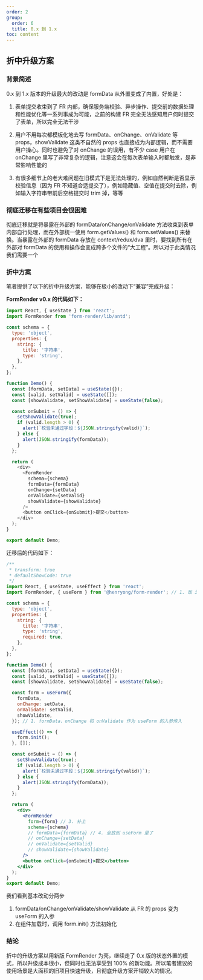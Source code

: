 ```yaml
---
order: 2
group:
  order: 6
  title: 0.x 到 1.x
toc: content
---
```


## 折中升级方案

### 背景简述

0.x 到 1.x 版本的升级最大的改动是 formData 从外置变成了内置，好处是：

1. 表单提交收束到了 FR 内部，确保服务端校验、异步操作、提交前的数据处理和性能优化等一系列事成为可能，之前的构建 FR 完全无法感知用户何时提交了表单，所以完全无法干涉

2. 用户不用每次都模板化地去写 formData、onChange、onValidate 等 props，showValidate 这类不自然的 props 也直接成为内部逻辑，而不需要用户操心。同时也避免了对 onChange 的误用，有不少 case 用户在 onChange 里写了非常复杂的逻辑，注意这会在每次表单输入时都触发，是非常影响性能的

3. 有很多细节上的老大难问题在旧模式下是无法处理的，例如自然判断是否显示校验信息（因为 FR 不知道合适提交了），例如隐藏值、空值在提交时去除，例如输入字符串带前后空格提交时 trim 掉，等等

### 彻底迁移在有些项目会很困难

彻底迁移就是将暴露在外部的 formData/onChange/onValidate 方法收束到表单内部自行处理，而在外部统一使用 form.getValues() 和 form.setValues() 来替换。当暴露在外部的 formData 存放在 context/redux/dva 里时，要找到所有在外部对 formData 的使用和操作会变成跨多个文件的“大工程”。所以对于此类情况我们需要一个

### 折中方案

笔者提供了以下的折中升级方案，能够在极小的改动下“兼容”完成升级：

**FormRender v0.x 的代码如下：**

```js
import React, { useState } from 'react';
import FormRender from 'form-render/lib/antd';

const schema = {
  type: 'object',
  properties: {
    string: {
      title: '字符串',
      type: 'string',
    },
  },
};

function Demo() {
  const [formData, setData] = useState({});
  const [valid, setValid] = useState([]);
  const [showValidate, setShowValidate] = useState(false);

  const onSubmit = () => {
    setShowValidate(true);
    if (valid.length > 0) {
      alert(`校验未通过字段：${JSON.stringify(valid)}`);
    } else {
      alert(JSON.stringify(formData));
    }
  };

  return (
    <div>
      <FormRender
        schema={schema}
        formData={formData}
        onChange={setData}
        onValidate={setValid}
        showValidate={showValidate}
      />
      <button onClick={onSubmit}>提交</button>
    </div>
  );
}

export default Demo;
```

迁移后的代码如下：

```jsx
/**
 * transform: true
 * defaultShowCode: true
 */
import React, { useState, useEffect } from 'react';
import FormRender, { useForm } from '@henryong/form-render'; // 1. 改 import

const schema = {
  type: 'object',
  properties: {
    string: {
      title: '字符串',
      type: 'string',
      required: true,
    },
  },
};

function Demo() {
  const [formData, setData] = useState({});
  const [valid, setValid] = useState([]);
  const [showValidate, setShowValidate] = useState(false);

  const form = useForm({
    formData,
    onChange: setData,
    onValidate: setValid,
    showValidate,
  }); // 1. formData、onChange 和 onValidate 作为 useForm 的入参传入

  useEffect(() => {
    form.init();
  }, []);

  const onSubmit = () => {
    setShowValidate(true);
    if (valid.length > 0) {
      alert(`校验未通过字段：${JSON.stringify(valid)}`);
    } else {
      alert(JSON.stringify(formData));
    }
  };

  return (
    <div>
      <FormRender
        form={form} // 3. 补上
        schema={schema}
        // formData={formData} // 4. 全放到 useForm 里了
        // onChange={setData}
        // onValidate={setValid}
        // showValidate={showValidate}
      />
      <button onClick={onSubmit}>提交</button>
    </div>
  );
}
export default Demo;
```

我们看到基本改动分两步

1. formData/onChange/onValidate/showValidate 从 FR 的 props 变为 useForm 的入参
2. 在组件加载时，调用 form.init() 方法初始化

### 结论

折中的升级方案以用新版 FormRender 为壳，继续走了 0.x 版的状态外置的模式，所以升级成本很小，但同时也无法享受到 100% 的新功能。所以笔者建议的使用场景是大面积的旧项目快速升级，且彻底升级方案开销较大的情况。
